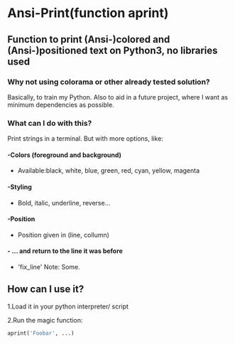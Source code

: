 # Ansi-Print(function aprint)
## Function to print (Ansi-)colored and (Ansi-)positioned text on Python3, no libraries used

### Why not using colorama or other already tested solution?
Basically, to train my Python. Also to aid in a future project, where I want as minimum dependencies as possible.

### What can I do with this?
Print strings in a terminal. But with more options, like:
#### -Colors (foreground and background)
  * Available:black, white, blue, green, red, cyan, yellow, magenta
#### -Styling
  * Bold, italic, underline, reverse...
#### -Position
  * Position given in (line, collumn)
#### - ... and return to the line it was before
  * 'fix_line'
Note: Some.

## How can I use it?

1.Load it in your python interpreter/ script

2.Run the magic function:

```python
aprint('Foobar', ...)
```

